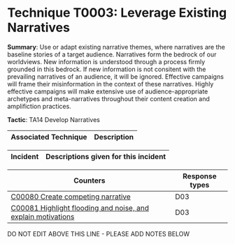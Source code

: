 # Technique T0003: Leverage Existing Narratives

**Summary**: Use or adapt existing narrative themes, where narratives are the baseline stories of a target audience. Narratives form the bedrock of our worldviews. New information is understood through a process firmly grounded in this bedrock. If new information is not consitent with the prevailing narratives of an audience, it will be ignored. Effective campaigns will frame their misinformation in the context of these narratives. Highly effective campaigns will make extensive use of audience-appropriate archetypes and meta-narratives throughout their content creation and amplifiction practices.

**Tactic**: TA14 Develop Narratives           


| Associated Technique | Description |
| --------- | ------------------------- |



| Incident | Descriptions given for this incident |
| -------- | -------------------- |



| Counters | Response types |
| -------- | -------------- |
| [C00080 Create competing narrative](../../generated_pages/counters/C00080.md) | D03 |
| [C00081 Highlight flooding and noise, and explain motivations](../../generated_pages/counters/C00081.md) | D03 |


DO NOT EDIT ABOVE THIS LINE - PLEASE ADD NOTES BELOW